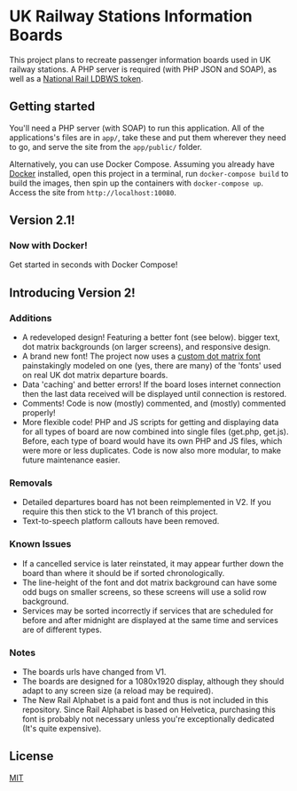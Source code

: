 # UK Railway Stations Information Boards
This project plans to recreate passenger information boards used in UK railway stations. A PHP server is required (with PHP JSON and SOAP), as well as a [National Rail LDBWS token](http://realtime.nationalrail.co.uk/OpenLDBWSRegistration/).

## Getting started
You'll need a PHP server (with SOAP) to run this application. All of the applications's files are in `app/`, take these and put them wherever they need to go, and serve the site from the `app/public/` folder.

Alternatively, you can use Docker Compose. Assuming you already have [Docker](https://www.docker.com) installed, open this project in a terminal, run `docker-compose build` to build the images, then spin up the containers with `docker-compose up`. Access the site from `http://localhost:10080`. 


## Version 2.1!
### Now with Docker!
Get started in seconds with Docker Compose!

## Introducing Version 2!

### Additions
- A redeveloped design! Featuring a better font (see below). bigger text, dot matrix backgrounds (on larger screens), and responsive design.
- A brand new font! The project now uses a [custom dot matrix font](https://github.com/DanielHartUK/Dot-Matrix-Typeface) painstakingly modeled on one (yes, there are many) of the 'fonts' used on real UK dot matrix departure boards.
- Data 'caching' and better errors! If the board loses internet connection then the last data received will be displayed until connection is restored.
- Comments! Code is now (mostly) commented, and (mostly) commented properly!
- More flexible code! PHP and JS scripts for getting and displaying data for all types of board are now combined into single files (get.php, get.js). Before, each type of board would have its own PHP and JS files, which were more or less duplicates. Code is now also more modular, to make future maintenance easier.

### Removals
- Detailed departures board has not been reimplemented in V2. If you require this then stick to the V1 branch of this project. 
- Text-to-speech platform callouts have been removed.

### Known Issues
- If a cancelled service is later reinstated, it may appear further down the board than where it should be if sorted chronologically.
- The line-height of the font and dot matrix background can have some odd bugs on smaller screens, so these screens will use a solid row background.
- Services may be sorted incorrectly if services that are scheduled for before and after midnight are displayed at the same time and services are of different types.

### Notes
- The boards urls have changed from V1. 
- The boards are designed for a 1080x1920 display, although they should adapt to any screen size (a reload may be required).
- The New Rail Alphabet is a paid font and thus is not included in this repository. Since Rail Alphabet is based on Helvetica, purchasing this font is probably not necessary unless you're exceptionally dedicated (It's quite expensive). 
 
## License
[MIT](https://github.com/DanielHartUK/UK-Railway-Stations-Information-Boards/blob/master/license.md)

